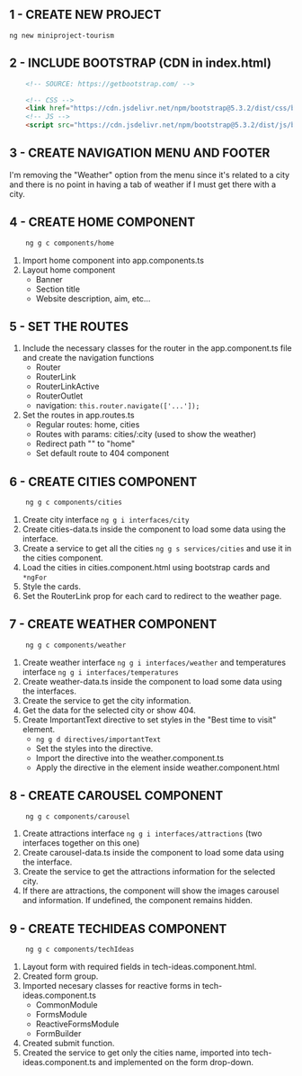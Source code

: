## 1 - CREATE NEW PROJECT
``` ng new miniproject-tourism ```

## 2 - INCLUDE BOOTSTRAP (CDN in index.html)
```HTML
    <!-- SOURCE: https://getbootstrap.com/ -->

    <!-- CSS -->
    <link href="https://cdn.jsdelivr.net/npm/bootstrap@5.3.2/dist/css/bootstrap.min.css" rel="stylesheet" integrity="sha384-T3c6CoIi6uLrA9TneNEoa7RxnatzjcDSCmG1MXxSR1GAsXEV/Dwwykc2MPK8M2HN" crossorigin="anonymous">
    <!-- JS -->
    <script src="https://cdn.jsdelivr.net/npm/bootstrap@5.3.2/dist/js/bootstrap.bundle.min.js" integrity="sha384-C6RzsynM9kWDrMNeT87bh95OGNyZPhcTNXj1NW7RuBCsyN/o0jlpcV8Qyq46cDfL" crossorigin="anonymous"></script>
```

## 3 - CREATE NAVIGATION MENU AND FOOTER
I'm removing the "Weather" option from the menu since it's related to a city and there is no point in having a tab of weather if I must get there with a city.

## 4 - CREATE HOME COMPONENT
```BASH
    ng g c components/home
```
1. Import home component into app.components.ts
2. Layout home component
    - Banner
    - Section title
    - Website description, aim, etc...

## 5 - SET THE ROUTES
1. Include the necessary classes for the router in the app.component.ts file and create the navigation functions
    - Router
    - RouterLink
    - RouterLinkActive
    - RouterOutlet
    - navigation: ``` this.router.navigate(['...']); ```
2. Set the routes in app.routes.ts
    - Regular routes: home, cities
    - Routes with params: cities/:city (used to show the weather)
    - Redirect path "" to "home"
    - Set default route to 404 component

## 6 - CREATE CITIES COMPONENT
```BASH
    ng g c components/cities
```
1. Create city interface ```ng g i interfaces/city```
2. Create cities-data.ts inside the component to load some data using the interface.
3. Create a service to get all the cities ```ng g s services/cities``` and use it in the cities component.
4. Load the cities in cities.component.html using bootstrap cards and ```*ngFor```
5. Style the cards.
6. Set the RouterLink prop for each card to redirect to the weather page.

## 7 - CREATE WEATHER COMPONENT
```BASH
    ng g c components/weather
```
1. Create weather interface ```ng g i interfaces/weather``` and temperatures interface ```ng g i interfaces/temperatures```
2. Create weather-data.ts inside the component to load some data using the interfaces.
3. Create the service to get the city information.
4. Get the data for the selected city or show 404.
5. Create ImportantText directive to set styles in the "Best time to visit" element.
    - ``` ng g d directives/importantText ```
    - Set the styles into the directive.
    - Import the directive into the weather.component.ts
    - Apply the directive in the element inside weather.component.html

## 8 - CREATE CAROUSEL COMPONENT
```BASH
    ng g c components/carousel
```
1. Create attractions interface ```ng g i interfaces/attractions``` (two interfaces together on this one)
2. Create carousel-data.ts inside the component to load some data using the interface.
3. Create the service to get the attractions information for the selected city.
4. If there are attractions, the component will show the images carousel and information. If undefined, the component remains hidden.

## 9 - CREATE TECHIDEAS COMPONENT
```BASH
    ng g c components/techIdeas
```
1. Layout form with required fields in tech-ideas.component.html.
2. Created form group.
3. Imported necesary classes for reactive forms in tech-ideas.component.ts
    - CommonModule
    - FormsModule
    - ReactiveFormsModule
    - FormBuilder
4. Created submit function.
5. Created the service to get only the cities name, imported into tech-ideas.component.ts and implemented on the form drop-down.
